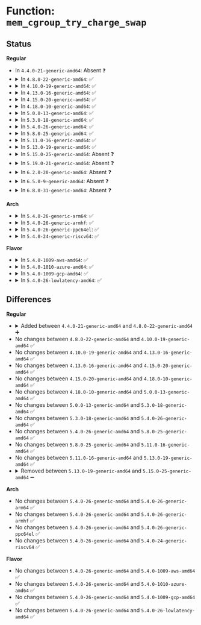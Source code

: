 # Function: <code>mem_cgroup_try_charge_swap</code>

## Status
<b>Regular</b>
<ul>
<li>
In <code>4.4.0-21-generic-amd64</code>: Absent ❓
</li>
<li>
<details>
<summary>In <code>4.8.0-22-generic-amd64</code>: ✅</summary>

```c
int mem_cgroup_try_charge_swap(struct page * page, swp_entry_t entry)
```

```json
{
  "name": "mem_cgroup_try_charge_swap",
  "collision_type": "Unique Global",
  "inline_type": "No",
  "funcs": [
    {
      "addr": 18446744071581091168,
      "name": "mem_cgroup_try_charge_swap",
      "external": true,
      "loc": "mm/memcontrol.c:5905",
      "file": "mm/memcontrol.c",
      "inline": "seen, unknown",
      "caller_inline": [],
      "caller_func": [
        "mm/shmem.c:shmem_writepage",
        "mm/swap_state.c:add_to_swap"
      ]
    }
  ],
  "symbols": [
    {
      "addr": 18446744071581091168,
      "name": "mem_cgroup_try_charge_swap",
      "section": ".text",
      "bind": "STB_GLOBAL",
      "size": 196
    }
  ]
}
```
</details>
</li>
<li>
<details>
<summary>In <code>4.10.0-19-generic-amd64</code>: ✅</summary>

```c
int mem_cgroup_try_charge_swap(struct page * page, swp_entry_t entry)
```

```json
{
  "name": "mem_cgroup_try_charge_swap",
  "collision_type": "Unique Global",
  "inline_type": "No",
  "funcs": [
    {
      "addr": 18446744071581166384,
      "name": "mem_cgroup_try_charge_swap",
      "external": true,
      "loc": "mm/memcontrol.c:5905",
      "file": "mm/memcontrol.c",
      "inline": "seen, unknown",
      "caller_inline": [],
      "caller_func": [
        "mm/shmem.c:shmem_writepage",
        "mm/swap_state.c:add_to_swap"
      ]
    }
  ],
  "symbols": [
    {
      "addr": 18446744071581166384,
      "name": "mem_cgroup_try_charge_swap",
      "section": ".text",
      "bind": "STB_GLOBAL",
      "size": 196
    }
  ]
}
```
</details>
</li>
<li>
<details>
<summary>In <code>4.13.0-16-generic-amd64</code>: ✅</summary>

```c
int mem_cgroup_try_charge_swap(struct page * page, swp_entry_t entry)
```

```json
{
  "name": "mem_cgroup_try_charge_swap",
  "collision_type": "Unique Global",
  "inline_type": "No",
  "funcs": [
    {
      "addr": 18446744071581214144,
      "name": "mem_cgroup_try_charge_swap",
      "external": true,
      "loc": "mm/memcontrol.c:5967",
      "file": "mm/memcontrol.c",
      "inline": "seen, unknown",
      "caller_inline": [],
      "caller_func": [
        "mm/shmem.c:shmem_writepage",
        "mm/swap_state.c:add_to_swap"
      ]
    }
  ],
  "symbols": [
    {
      "addr": 18446744071581214144,
      "name": "mem_cgroup_try_charge_swap",
      "section": ".text",
      "bind": "STB_GLOBAL",
      "size": 252
    }
  ]
}
```
</details>
</li>
<li>
<details>
<summary>In <code>4.15.0-20-generic-amd64</code>: ✅</summary>

```c
int mem_cgroup_try_charge_swap(struct page * page, swp_entry_t entry)
```

```json
{
  "name": "mem_cgroup_try_charge_swap",
  "collision_type": "Unique Global",
  "inline_type": "No",
  "funcs": [
    {
      "addr": 18446744071581344768,
      "name": "mem_cgroup_try_charge_swap",
      "external": true,
      "loc": "mm/memcontrol.c:6073",
      "file": "mm/memcontrol.c",
      "inline": "seen, unknown",
      "caller_inline": [],
      "caller_func": [
        "mm/shmem.c:shmem_writepage",
        "mm/swap_state.c:add_to_swap"
      ]
    }
  ],
  "symbols": [
    {
      "addr": 18446744071581344768,
      "name": "mem_cgroup_try_charge_swap",
      "section": ".text",
      "bind": "STB_GLOBAL",
      "size": 252
    }
  ]
}
```
</details>
</li>
<li>
<details>
<summary>In <code>4.18.0-10-generic-amd64</code>: ✅</summary>

```c
int mem_cgroup_try_charge_swap(struct page * page, swp_entry_t entry)
```

```json
{
  "name": "mem_cgroup_try_charge_swap",
  "collision_type": "Unique Global",
  "inline_type": "No",
  "funcs": [
    {
      "addr": 18446744071581492416,
      "name": "mem_cgroup_try_charge_swap",
      "external": true,
      "loc": "mm/memcontrol.c:6141",
      "file": "mm/memcontrol.c",
      "inline": "seen, unknown",
      "caller_inline": [],
      "caller_func": [
        "mm/swap_slots.c:get_swap_page",
        "mm/swap_slots.c:get_swap_page"
      ]
    }
  ],
  "symbols": [
    {
      "addr": 18446744071581492416,
      "name": "mem_cgroup_try_charge_swap",
      "section": ".text",
      "bind": "STB_GLOBAL",
      "size": 424
    }
  ]
}
```
</details>
</li>
<li>
<details>
<summary>In <code>5.0.0-13-generic-amd64</code>: ✅</summary>

```c
int mem_cgroup_try_charge_swap(struct page * page, swp_entry_t entry)
```

```json
{
  "name": "mem_cgroup_try_charge_swap",
  "collision_type": "Unique Global",
  "inline_type": "No",
  "funcs": [
    {
      "addr": 18446744071581578272,
      "name": "mem_cgroup_try_charge_swap",
      "external": true,
      "loc": "mm/memcontrol.c:6472",
      "file": "mm/memcontrol.c",
      "inline": "seen, unknown",
      "caller_inline": [],
      "caller_func": [
        "mm/swap_slots.c:get_swap_page",
        "mm/swap_slots.c:get_swap_page"
      ]
    }
  ],
  "symbols": [
    {
      "addr": 18446744071581578272,
      "name": "mem_cgroup_try_charge_swap",
      "section": ".text",
      "bind": "STB_GLOBAL",
      "size": 440
    }
  ]
}
```
</details>
</li>
<li>
<details>
<summary>In <code>5.3.0-18-generic-amd64</code>: ✅</summary>

```c
int mem_cgroup_try_charge_swap(struct page * page, swp_entry_t entry)
```

```json
{
  "name": "mem_cgroup_try_charge_swap",
  "collision_type": "Unique Global",
  "inline_type": "No",
  "funcs": [
    {
      "addr": 18446744071581689440,
      "name": "mem_cgroup_try_charge_swap",
      "external": true,
      "loc": "mm/memcontrol.c:6764",
      "file": "mm/memcontrol.c",
      "inline": "seen, unknown",
      "caller_inline": [],
      "caller_func": [
        "mm/swap_slots.c:get_swap_page",
        "mm/swap_slots.c:get_swap_page"
      ]
    }
  ],
  "symbols": [
    {
      "addr": 18446744071581689440,
      "name": "mem_cgroup_try_charge_swap",
      "section": ".text",
      "bind": "STB_GLOBAL",
      "size": 435
    }
  ]
}
```
</details>
</li>
<li>
<details>
<summary>In <code>5.4.0-26-generic-amd64</code>: ✅</summary>

```c
int mem_cgroup_try_charge_swap(struct page * page, swp_entry_t entry)
```

```json
{
  "name": "mem_cgroup_try_charge_swap",
  "collision_type": "Unique Global",
  "inline_type": "No",
  "funcs": [
    {
      "addr": 18446744071581762864,
      "name": "mem_cgroup_try_charge_swap",
      "external": true,
      "loc": "mm/memcontrol.c:7094",
      "file": "mm/memcontrol.c",
      "inline": "seen, unknown",
      "caller_inline": [],
      "caller_func": [
        "mm/swap_slots.c:get_swap_page",
        "mm/swap_slots.c:get_swap_page"
      ]
    }
  ],
  "symbols": [
    {
      "addr": 18446744071581762864,
      "name": "mem_cgroup_try_charge_swap",
      "section": ".text",
      "bind": "STB_GLOBAL",
      "size": 435
    }
  ]
}
```
</details>
</li>
<li>
<details>
<summary>In <code>5.8.0-25-generic-amd64</code>: ✅</summary>

```c
int mem_cgroup_try_charge_swap(struct page * page, swp_entry_t entry)
```

```json
{
  "name": "mem_cgroup_try_charge_swap",
  "collision_type": "Unique Global",
  "inline_type": "No",
  "funcs": [
    {
      "addr": 18446744071581982160,
      "name": "mem_cgroup_try_charge_swap",
      "external": true,
      "loc": "mm/memcontrol.c:6951",
      "file": "mm/memcontrol.c",
      "inline": "seen, unknown",
      "caller_inline": [],
      "caller_func": [
        "mm/swap_slots.c:get_swap_page",
        "mm/swap_slots.c:get_swap_page"
      ]
    }
  ],
  "symbols": [
    {
      "addr": 18446744071581982160,
      "name": "mem_cgroup_try_charge_swap",
      "section": ".text",
      "bind": "STB_GLOBAL",
      "size": 496
    }
  ]
}
```
</details>
</li>
<li>
<details>
<summary>In <code>5.11.0-16-generic-amd64</code>: ✅</summary>

```c
int mem_cgroup_try_charge_swap(struct page * page, swp_entry_t entry)
```

```json
{
  "name": "mem_cgroup_try_charge_swap",
  "collision_type": "Unique Global",
  "inline_type": "No",
  "funcs": [
    {
      "addr": 18446744071582032480,
      "name": "mem_cgroup_try_charge_swap",
      "external": true,
      "loc": "mm/memcontrol.c:7202",
      "file": "mm/memcontrol.c",
      "inline": "seen, unknown",
      "caller_inline": [],
      "caller_func": [
        "mm/swap_slots.c:get_swap_page",
        "mm/swap_slots.c:get_swap_page"
      ]
    }
  ],
  "symbols": [
    {
      "addr": 18446744071582032480,
      "name": "mem_cgroup_try_charge_swap",
      "section": ".text",
      "bind": "STB_GLOBAL",
      "size": 490
    }
  ]
}
```
</details>
</li>
<li>
<details>
<summary>In <code>5.13.0-19-generic-amd64</code>: ✅</summary>

```c
int mem_cgroup_try_charge_swap(struct page * page, swp_entry_t entry)
```

```json
{
  "name": "mem_cgroup_try_charge_swap",
  "collision_type": "Unique Global",
  "inline_type": "No",
  "funcs": [
    {
      "addr": 18446744071582059232,
      "name": "mem_cgroup_try_charge_swap",
      "external": true,
      "loc": "mm/memcontrol.c:7071",
      "file": "mm/memcontrol.c",
      "inline": "seen, unknown",
      "caller_inline": [],
      "caller_func": [
        "mm/swap_slots.c:get_swap_page",
        "mm/swap_slots.c:get_swap_page"
      ]
    }
  ],
  "symbols": [
    {
      "addr": 18446744071582059232,
      "name": "mem_cgroup_try_charge_swap",
      "section": ".text",
      "bind": "STB_GLOBAL",
      "size": 519
    }
  ]
}
```
</details>
</li>
<li>
<details>
<summary>In <code>5.15.0-25-generic-amd64</code>: Absent ❓</summary>

```json
{
  "name": "mem_cgroup_try_charge_swap",
  "collision_type": "Unique Static",
  "inline_type": "Full",
  "funcs": [
    {
      "addr": 18446744071582090951,
      "name": "mem_cgroup_try_charge_swap",
      "external": false,
      "loc": "include/linux/swap.h:740",
      "file": "mm/swap_slots.c",
      "inline": "declared, inlined",
      "caller_inline": [
        "mm/swap_slots.c:get_swap_page"
      ],
      "caller_func": []
    }
  ],
  "symbols": []
}
```
</details>
</li>
<li>
<details>
<summary>In <code>5.19.0-21-generic-amd64</code>: Absent ❓</summary>

```json
{
  "name": "mem_cgroup_try_charge_swap",
  "collision_type": "Unique Static",
  "inline_type": "Full",
  "funcs": [
    {
      "addr": 18446744071582530933,
      "name": "mem_cgroup_try_charge_swap",
      "external": false,
      "loc": "include/linux/swap.h:654",
      "file": "mm/swap_slots.c",
      "inline": "declared, inlined",
      "caller_inline": [
        "mm/swap_slots.c:folio_alloc_swap"
      ],
      "caller_func": []
    }
  ],
  "symbols": []
}
```
</details>
</li>
<li>
<details>
<summary>In <code>6.2.0-20-generic-amd64</code>: Absent ❓</summary>

```json
{
  "name": "mem_cgroup_try_charge_swap",
  "collision_type": "Unique Static",
  "inline_type": "Full",
  "funcs": [
    {
      "addr": 18446744071583045422,
      "name": "mem_cgroup_try_charge_swap",
      "external": false,
      "loc": "include/linux/swap.h:664",
      "file": "mm/swap_slots.c",
      "inline": "declared, inlined",
      "caller_inline": [
        "mm/swap_slots.c:folio_alloc_swap"
      ],
      "caller_func": []
    }
  ],
  "symbols": []
}
```
</details>
</li>
<li>
<details>
<summary>In <code>6.5.0-9-generic-amd64</code>: Absent ❓</summary>

```json
{
  "name": "mem_cgroup_try_charge_swap",
  "collision_type": "Unique Static",
  "inline_type": "Full",
  "funcs": [
    {
      "addr": 18446744071583254030,
      "name": "mem_cgroup_try_charge_swap",
      "external": false,
      "loc": "include/linux/swap.h:655",
      "file": "mm/swap_slots.c",
      "inline": "declared, inlined",
      "caller_inline": [
        "mm/swap_slots.c:folio_alloc_swap"
      ],
      "caller_func": []
    }
  ],
  "symbols": []
}
```
</details>
</li>
<li>
<details>
<summary>In <code>6.8.0-31-generic-amd64</code>: Absent ❓</summary>

```json
{
  "name": "mem_cgroup_try_charge_swap",
  "collision_type": "Unique Static",
  "inline_type": "Full",
  "funcs": [
    {
      "addr": 18446744071583488520,
      "name": "mem_cgroup_try_charge_swap",
      "external": false,
      "loc": "include/linux/swap.h:646",
      "file": "mm/swap_slots.c",
      "inline": "declared, inlined",
      "caller_inline": [
        "mm/swap_slots.c:folio_alloc_swap"
      ],
      "caller_func": []
    }
  ],
  "symbols": []
}
```
</details>
</li>
</ul>
<b>Arch</b>
<ul>
<li>
<details>
<summary>In <code>5.4.0-26-generic-arm64</code>: ✅</summary>

```c
int mem_cgroup_try_charge_swap(struct page * page, swp_entry_t entry)
```

```json
{
  "name": "mem_cgroup_try_charge_swap",
  "collision_type": "Unique Global",
  "inline_type": "No",
  "funcs": [
    {
      "addr": 18446603336493216832,
      "name": "mem_cgroup_try_charge_swap",
      "external": true,
      "loc": "mm/memcontrol.c:7094",
      "file": "mm/memcontrol.c",
      "inline": "seen, unknown",
      "caller_inline": [],
      "caller_func": [
        "mm/swap_slots.c:get_swap_page",
        "mm/swap_slots.c:get_swap_page"
      ]
    }
  ],
  "symbols": [
    {
      "addr": 18446603336493216832,
      "name": "mem_cgroup_try_charge_swap",
      "section": ".text",
      "bind": "STB_GLOBAL",
      "size": 372
    }
  ]
}
```
</details>
</li>
<li>
<details>
<summary>In <code>5.4.0-26-generic-armhf</code>: ✅</summary>

```c
int mem_cgroup_try_charge_swap(struct page * page, swp_entry_t entry)
```

```json
{
  "name": "mem_cgroup_try_charge_swap",
  "collision_type": "Unique Global",
  "inline_type": "No",
  "funcs": [
    {
      "addr": 3226848048,
      "name": "mem_cgroup_try_charge_swap",
      "external": true,
      "loc": "mm/memcontrol.c:7094",
      "file": "mm/memcontrol.c",
      "inline": "seen, unknown",
      "caller_inline": [],
      "caller_func": [
        "mm/swap_slots.c:get_swap_page"
      ]
    }
  ],
  "symbols": [
    {
      "addr": 3226848048,
      "name": "mem_cgroup_try_charge_swap",
      "section": ".text",
      "bind": "STB_GLOBAL",
      "size": 444
    }
  ]
}
```
</details>
</li>
<li>
<details>
<summary>In <code>5.4.0-26-generic-ppc64el</code>: ✅</summary>

```c
int mem_cgroup_try_charge_swap(struct page * page, swp_entry_t entry)
```

```json
{
  "name": "mem_cgroup_try_charge_swap",
  "collision_type": "Unique Global",
  "inline_type": "No",
  "funcs": [
    {
      "addr": 13835058055286730240,
      "name": "mem_cgroup_try_charge_swap",
      "external": true,
      "loc": "mm/memcontrol.c:7094",
      "file": "mm/memcontrol.c",
      "inline": "seen, unknown",
      "caller_inline": [],
      "caller_func": [
        "mm/swap_slots.c:get_swap_page",
        "mm/swap_slots.c:get_swap_page"
      ]
    }
  ],
  "symbols": [
    {
      "addr": 13835058055286730240,
      "name": "mem_cgroup_try_charge_swap",
      "section": ".text",
      "bind": "STB_GLOBAL",
      "size": 656
    }
  ]
}
```
</details>
</li>
<li>
<details>
<summary>In <code>5.4.0-24-generic-riscv64</code>: ✅</summary>

```c
int mem_cgroup_try_charge_swap(struct page * page, swp_entry_t entry)
```

```json
{
  "name": "mem_cgroup_try_charge_swap",
  "collision_type": "Unique Global",
  "inline_type": "No",
  "funcs": [
    {
      "addr": 18446743936272993104,
      "name": "mem_cgroup_try_charge_swap",
      "external": true,
      "loc": "mm/memcontrol.c:7094",
      "file": "mm/memcontrol.c",
      "inline": "seen, unknown",
      "caller_inline": [],
      "caller_func": [
        "mm/swap_slots.c:get_swap_page"
      ]
    }
  ],
  "symbols": [
    {
      "addr": 18446743936272993104,
      "name": "mem_cgroup_try_charge_swap",
      "section": ".text",
      "bind": "STB_GLOBAL",
      "size": 328
    }
  ]
}
```
</details>
</li>
</ul>
<b>Flavor</b>
<ul>
<li>
<details>
<summary>In <code>5.4.0-1009-aws-amd64</code>: ✅</summary>

```c
int mem_cgroup_try_charge_swap(struct page * page, swp_entry_t entry)
```

```json
{
  "name": "mem_cgroup_try_charge_swap",
  "collision_type": "Unique Global",
  "inline_type": "No",
  "funcs": [
    {
      "addr": 18446744071581731600,
      "name": "mem_cgroup_try_charge_swap",
      "external": true,
      "loc": "mm/memcontrol.c:7094",
      "file": "mm/memcontrol.c",
      "inline": "seen, unknown",
      "caller_inline": [],
      "caller_func": [
        "mm/swap_slots.c:get_swap_page",
        "mm/swap_slots.c:get_swap_page"
      ]
    }
  ],
  "symbols": [
    {
      "addr": 18446744071581731600,
      "name": "mem_cgroup_try_charge_swap",
      "section": ".text",
      "bind": "STB_GLOBAL",
      "size": 435
    }
  ]
}
```
</details>
</li>
<li>
<details>
<summary>In <code>5.4.0-1010-azure-amd64</code>: ✅</summary>

```c
int mem_cgroup_try_charge_swap(struct page * page, swp_entry_t entry)
```

```json
{
  "name": "mem_cgroup_try_charge_swap",
  "collision_type": "Unique Global",
  "inline_type": "No",
  "funcs": [
    {
      "addr": 18446744071581670304,
      "name": "mem_cgroup_try_charge_swap",
      "external": true,
      "loc": "mm/memcontrol.c:7094",
      "file": "mm/memcontrol.c",
      "inline": "seen, unknown",
      "caller_inline": [],
      "caller_func": [
        "mm/swap_slots.c:get_swap_page",
        "mm/swap_slots.c:get_swap_page"
      ]
    }
  ],
  "symbols": [
    {
      "addr": 18446744071581670304,
      "name": "mem_cgroup_try_charge_swap",
      "section": ".text",
      "bind": "STB_GLOBAL",
      "size": 411
    }
  ]
}
```
</details>
</li>
<li>
<details>
<summary>In <code>5.4.0-1009-gcp-amd64</code>: ✅</summary>

```c
int mem_cgroup_try_charge_swap(struct page * page, swp_entry_t entry)
```

```json
{
  "name": "mem_cgroup_try_charge_swap",
  "collision_type": "Unique Global",
  "inline_type": "No",
  "funcs": [
    {
      "addr": 18446744071581722912,
      "name": "mem_cgroup_try_charge_swap",
      "external": true,
      "loc": "mm/memcontrol.c:7094",
      "file": "mm/memcontrol.c",
      "inline": "seen, unknown",
      "caller_inline": [],
      "caller_func": [
        "mm/swap_slots.c:get_swap_page",
        "mm/swap_slots.c:get_swap_page"
      ]
    }
  ],
  "symbols": [
    {
      "addr": 18446744071581722912,
      "name": "mem_cgroup_try_charge_swap",
      "section": ".text",
      "bind": "STB_GLOBAL",
      "size": 435
    }
  ]
}
```
</details>
</li>
<li>
<details>
<summary>In <code>5.4.0-26-lowlatency-amd64</code>: ✅</summary>

```c
int mem_cgroup_try_charge_swap(struct page * page, swp_entry_t entry)
```

```json
{
  "name": "mem_cgroup_try_charge_swap",
  "collision_type": "Unique Global",
  "inline_type": "No",
  "funcs": [
    {
      "addr": 18446744071581791120,
      "name": "mem_cgroup_try_charge_swap",
      "external": true,
      "loc": "mm/memcontrol.c:7094",
      "file": "mm/memcontrol.c",
      "inline": "seen, unknown",
      "caller_inline": [],
      "caller_func": [
        "mm/swap_slots.c:get_swap_page",
        "mm/swap_slots.c:get_swap_page"
      ]
    }
  ],
  "symbols": [
    {
      "addr": 18446744071581791120,
      "name": "mem_cgroup_try_charge_swap",
      "section": ".text",
      "bind": "STB_GLOBAL",
      "size": 435
    }
  ]
}
```
</details>
</li>
</ul>

## Differences
<b>Regular</b>
<ul>
<li>
<details>
<summary>Added between <code>4.4.0-21-generic-amd64</code> and <code>4.8.0-22-generic-amd64</code> ➕</summary>

```c
int mem_cgroup_try_charge_swap(struct page * page, swp_entry_t entry)
```
</details>
</li>
<li>
No changes between <code>4.8.0-22-generic-amd64</code> and <code>4.10.0-19-generic-amd64</code> ✅
</li>
<li>
No changes between <code>4.10.0-19-generic-amd64</code> and <code>4.13.0-16-generic-amd64</code> ✅
</li>
<li>
No changes between <code>4.13.0-16-generic-amd64</code> and <code>4.15.0-20-generic-amd64</code> ✅
</li>
<li>
No changes between <code>4.15.0-20-generic-amd64</code> and <code>4.18.0-10-generic-amd64</code> ✅
</li>
<li>
No changes between <code>4.18.0-10-generic-amd64</code> and <code>5.0.0-13-generic-amd64</code> ✅
</li>
<li>
No changes between <code>5.0.0-13-generic-amd64</code> and <code>5.3.0-18-generic-amd64</code> ✅
</li>
<li>
No changes between <code>5.3.0-18-generic-amd64</code> and <code>5.4.0-26-generic-amd64</code> ✅
</li>
<li>
No changes between <code>5.4.0-26-generic-amd64</code> and <code>5.8.0-25-generic-amd64</code> ✅
</li>
<li>
No changes between <code>5.8.0-25-generic-amd64</code> and <code>5.11.0-16-generic-amd64</code> ✅
</li>
<li>
No changes between <code>5.11.0-16-generic-amd64</code> and <code>5.13.0-19-generic-amd64</code> ✅
</li>
<li>
<details>
<summary>Removed between <code>5.13.0-19-generic-amd64</code> and <code>5.15.0-25-generic-amd64</code> ➖</summary>

```c
int mem_cgroup_try_charge_swap(struct page * page, swp_entry_t entry)
```
</details>
</li>
</ul>
<b>Arch</b>
<ul>
<li>
No changes between <code>5.4.0-26-generic-amd64</code> and <code>5.4.0-26-generic-arm64</code> ✅
</li>
<li>
No changes between <code>5.4.0-26-generic-amd64</code> and <code>5.4.0-26-generic-armhf</code> ✅
</li>
<li>
No changes between <code>5.4.0-26-generic-amd64</code> and <code>5.4.0-26-generic-ppc64el</code> ✅
</li>
<li>
No changes between <code>5.4.0-26-generic-amd64</code> and <code>5.4.0-24-generic-riscv64</code> ✅
</li>
</ul>
<b>Flavor</b>
<ul>
<li>
No changes between <code>5.4.0-26-generic-amd64</code> and <code>5.4.0-1009-aws-amd64</code> ✅
</li>
<li>
No changes between <code>5.4.0-26-generic-amd64</code> and <code>5.4.0-1010-azure-amd64</code> ✅
</li>
<li>
No changes between <code>5.4.0-26-generic-amd64</code> and <code>5.4.0-1009-gcp-amd64</code> ✅
</li>
<li>
No changes between <code>5.4.0-26-generic-amd64</code> and <code>5.4.0-26-lowlatency-amd64</code> ✅
</li>
</ul>
